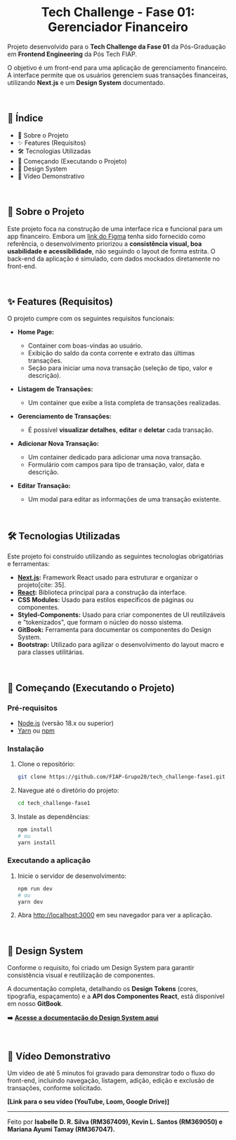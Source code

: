 <h1 align="center">Tech Challenge - Fase 01: Gerenciador Financeiro</h2>

Projeto desenvolvido para o **Tech Challenge da Fase 01** da Pós-Graduação em **Frontend Engineering** da Pós Tech FIAP.

O objetivo é um front-end para uma aplicação de gerenciamento financeiro. A interface permite que os usuários gerenciem suas transações financeiras, utilizando **Next.js** e um **Design System** documentado.

<br />

## 📖 Índice

* 🎯 Sobre o Projeto
* ✨ Features (Requisitos)
* 🛠️ Tecnologias Utilizadas
* 🚀 Começando (Executando o Projeto)
* 🎨 Design System
* 🎥 Vídeo Demonstrativo

<br />

## 🎯 Sobre o Projeto

Este projeto foca na construção de uma interface rica e funcional para um app financeiro. Embora um [link do Figma](https://www.figma.com/design/ns5TC3X5Xr8V713LYKg9KA/Projeto-Financeiro?node-id=503-4264\&t=qZy56WDAUfXtS23Y-1) tenha sido fornecido como referência, o desenvolvimento priorizou a **consistência visual, boa usabilidade e acessibilidade**, não seguindo o layout de forma estrita. O back-end da aplicação é simulado, com dados mockados diretamente no front-end.

<br />

## ✨ Features (Requisitos)

O projeto cumpre com os seguintes requisitos funcionais:

- **Home Page:**
  * Container com boas-vindas ao usuário.
  * Exibição do saldo da conta corrente e extrato das últimas transações.
  * Seção para iniciar uma nova transação (seleção de tipo, valor e descrição).
 
 - **Listagem de Transações:**
   - Um container que exibe a lista completa de transações realizadas.

- **Gerenciamento de Transações:**
  * É possível **visualizar detalhes**, **editar** e **deletar** cada transação.

- **Adicionar Nova Transação:**
    - Um container dedicado para adicionar uma nova transação.
  * Formulário com campos para tipo de transação, valor, data e descrição.
    
- **Editar Transação:**
  * Um modal para editar as informações de uma transação existente.

<br />

## 🛠️ Tecnologias Utilizadas

Este projeto foi construído utilizando as seguintes tecnologias obrigatórias e ferramentas:

* [**Next.js**](https://nextjs.org/)**:** Framework React usado para estruturar e organizar o projeto\[cite: 35].
* [**React**](https://reactjs.org/)**:** Biblioteca principal para a construção da interface.
* **CSS Modules:** Usado para estilos específicos de páginas ou componentes.
* **Styled-Components:** Usado para criar componentes de UI reutilizáveis e "tokenizados", que formam o núcleo do nosso sistema.
* **GitBook:** Ferramenta para documentar os componentes do Design System.
* **Bootstrap:** Utilizado para agilizar o desenvolvimento do layout macro e para classes utilitárias.

<br />

## 🚀 Começando (Executando o Projeto)

### Pré-requisitos

* [Node.js](https://nodejs.org/) (versão 18.x ou superior)
* [Yarn](https://yarnpkg.com/) ou [npm](https://www.npmjs.com/)

### Instalação

1.  Clone o repositório:

    ```bash
    git clone https://github.com/FIAP-Grupo20/tech_challenge-fase1.git
    ```
2.  Navegue até o diretório do projeto:

    ```bash
    cd tech_challenge-fase1
    ```
3.  Instale as dependências:

    ```bash
    npm install
    # ou
    yarn install
    ```

### Executando a aplicação

1.  Inicie o servidor de desenvolvimento:

    ```bash
    npm run dev
    # ou
    yarn dev
    ```
2. Abra [http://localhost:3000](http://localhost:3000) em seu navegador para ver a aplicação.

<br />

## 🎨 Design System

Conforme o requisito, foi criado um Design System para garantir consistência visual e reutilização de componentes.

A documentação completa, detalhando os **Design Tokens** (cores, tipografia, espaçamento) e a **API dos Componentes React**, está disponível em nosso **GitBook**.

**➡️** [**Acesse a documentação do Design System aqui**](https://fiap-grupo-20.gitbook.io/tech-challenge-1-design-system/)

<br />

## 🎥 Vídeo Demonstrativo

Um vídeo de até 5 minutos foi gravado para demonstrar todo o fluxo do front-end, incluindo navegação, listagem, adição, edição e exclusão de transações, conforme solicitado.

**\[Link para o seu vídeo (YouTube, Loom, Google Drive)]**

***

Feito por **Isabelle D. R. Silva (RM367409), Kevin L. Santos (RM369050) e Mariana Ayumi Tamay (RM367047).**
